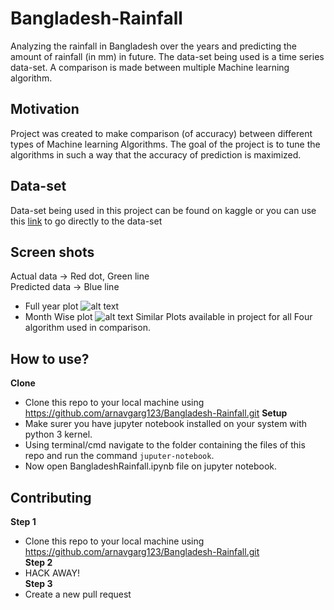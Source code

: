 # Bangladesh-Rainfall
Analyzing the rainfall in Bangladesh over the years and predicting the amount of rainfall (in mm) in future. The data-set being used is a time series data-set. A comparison is made between multiple Machine learning algorithm.

## Motivation
Project was created to make comparison (of accuracy) between different types of Machine learning Algorithms. The goal of the project is to tune the algorithms in such a way that the accuracy of prediction is maximized.

## Data-set
Data-set being used in this project can be found on kaggle or you can use this [link](https://www.kaggle.com/redikod/historical-rainfall-data-in-bangladesh) to go directly to the data-set

## Screen shots
Actual data -> Red dot, Green line <br />
Predicted data -> Blue line <br />
- Full year plot
![alt text](https://github.com/arnavgarg123/Bangladesh-Rainfall/blob/master/Images/FullYearPlot(SVM).png)
- Month Wise plot
![alt text](https://github.com/arnavgarg123/Bangladesh-Rainfall/blob/master/Images/MonthlyPlot(SVM).png)
Similar Plots available in project for all Four algorithm used in comparison.

## How to use?
**Clone**
- Clone this repo to your local machine using https://github.com/arnavgarg123/Bangladesh-Rainfall.git
**Setup**
- Make surer you have jupyter notebook installed on your system with python 3 kernel.
- Using terminal/cmd navigate to the folder containing the files of this repo and run the command `juputer-notebook`.
- Now open BangladeshRainfall.ipynb file on jupyter notebook.

## Contributing
**Step 1**
 - Clone this repo to your local machine using https://github.com/arnavgarg123/Bangladesh-Rainfall.git <br />
**Step 2**
 - HACK AWAY! <br />
**Step 3**
 - Create a new pull request <br />
